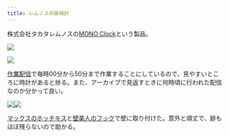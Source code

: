```yaml
---
title: レムノスの掛時計
---
```

株式会社タカタレムノスの[MONO Clock](https://www.amazon.co.jp/dp/B004UIT8BK)という製品。

![](https://lh4.googleusercontent.com/rVmIJ7hZOoifZtwNB57kaDVLzxFXTEe0jfFxkiB9lYO877fPKPZOyVg0XU8LQ4nh5gQevxPn8dG_5ZnS6NtVmLz2UCEWfKof9RXPIFxaL9wVm376d2of_53BghxU76RGNa38VSKgwKvTVJEQdA)

![](https://lh3.googleusercontent.com/Z1Z7mDnUSw3h_NViky9D9vKfxFAHuA2Nh8dfqu-_nGRJ-s322RBkPv5EpH5Rte3i-5t0SEcaSn00XGZabB4Dmi3ivrR-bXjqkMC0tnqzUFbmCo2Q1NoHiW-FBd16-sdYMP26KCRoIs2LzO0xPA)

[作業配信](https://www.youtube.com/channel/UC5s-KpSDGzxWPWNv94PnJHw)で毎時00分から50分まで作業することにしているので、見やすいところに時計があると捗る。また、アーカイブで見返すときに何時頃に行われた配信なのか分かって良い。

![](https://lh3.googleusercontent.com/3f9He07ZcYoXOqU97PzK6y4w2Wincg-8Kiaw__a7GNLN_XUY9i8Zt0M7D41h2Zn6v6GKuKYI2sYDqH18NnougL2YnJsoZTiikWS_SyuvWobPxrJyQMBsPfKf4g3QItvq004ixDCw_W48rr24VQ)![](https://lh3.googleusercontent.com/Vm3UJj6Xy2fkm5y92x5ImWbMD-drbsdkRKXaUYbJ7A1pLsfzZ6h5T12G9BeHARu7jdFj0f363NXLeTPFLQhpv6VyCPkvka6dyuaQQqHRdPzoBSltBEpoJQ4s0_BK_Dqy3fojcwmwiAXrJcNqOw)

[マックスのホッチキス](https://www.amazon.co.jp/dp/B000O9WRWG)と[壁美人のフック](https://www.amazon.co.jp/dp/B00CU78TDG)で壁に取り付けた。意外と頑丈で、跡もほぼ残らないので助かる。
